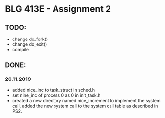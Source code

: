 # BLG 413E - Assignment 2
## TODO:
* change do_fork()
* change do_exit()
* compile

## DONE:
### 26.11.2019
* added nice_inc to task_struct in sched.h
* set nine_inc of process 0 as 0 in init_task.h
* created a new directory named nice_increment to implement the system call, added the new system call to the system call table as described in PS2.
